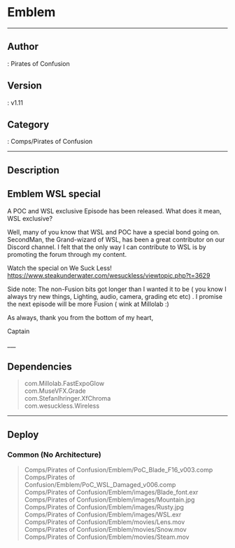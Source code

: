 # Emblem
___

## Author
 : Pirates of Confusion

## Version
 : v1.11

## Category
 : Comps/Pirates of Confusion
___

## Description
<h2>Emblem WSL special</h2>

<p>A POC and WSL exclusive Episode has been released. What does it mean, WSL exclusive?</p>

<p>Well, many of you know that WSL and POC have a special bond going on. SecondMan, the Grand-wizard of WSL, has been a great contributor on our Discord channel. I felt that the only way I can contribute to WSL is by promoting the forum through my content.</p>

<p>Watch the special on We Suck Less!<br> <a href="https://www.steakunderwater.com/wesuckless/viewtopic.php?t=3629">https://www.steakunderwater.com/wesuckless/viewtopic.php?t=3629</a></p>

<p>Side note: The non-Fusion bits got longer than I wanted it to be ( you know I always try new things, Lighting, audio, camera, grading etc etc) . I promise the next episode will be more Fusion ( wink at Millolab :)</p>

<p>As always, thank you from the bottom of my heart,</p>

<p>Captain</p>___

## Dependencies

> com.Millolab.FastExpoGlow  
> com.MuseVFX.Grade  
> com.StefanIhringer.XfChroma  
> com.wesuckless.Wireless  

___

## Deploy

### Common (No Architecture)

> Comps/Pirates of Confusion/Emblem/PoC_Blade_F16_v003.comp  
> Comps/Pirates of Confusion/Emblem/PoC_WSL_Damaged_v006.comp  
> Comps/Pirates of Confusion/Emblem/images/Blade_font.exr  
> Comps/Pirates of Confusion/Emblem/images/Mountain.jpg  
> Comps/Pirates of Confusion/Emblem/images/Rusty.jpg  
> Comps/Pirates of Confusion/Emblem/images/WSL.exr  
> Comps/Pirates of Confusion/Emblem/movies/Lens.mov  
> Comps/Pirates of Confusion/Emblem/movies/Snow.mov  
> Comps/Pirates of Confusion/Emblem/movies/Steam.mov  
